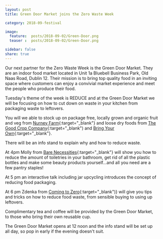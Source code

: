 ```yaml
---
layout: post
title: Green Door Market joins the Zero Waste Week 

category: 2018-09-festival

image:
  feature:  posts/2018-09-02/Green-Door.png
  teaser :  posts/2018-09-02/Green-Door.png

sidebar: false
share: true
---
```

Our next partner for the Zero Waste Week is the Green Door Market. They are an indoor food market located in Unit 1a Bluebell Business Park, Old Naas Road, Dublin 12. Their mission is to bring top quality food in an inviting space where customers can enjoy a convivial market experience and meet the people who produce their food. 

Tuesday's theme of the week is REDUCE and at the Green Door Market we will be focusing on how to cut down on waste in your kitchen from packaging waste to leftovers.

You will we able to stock up on package free, locally grown and organic fruit and veg from [Nurney Farm](https://www.organicveg.net/organic-farm-shop){:target="_blank"} and loose dry foods from [The Good Crop Company](https://www.facebook.com/thegoodcropco/){:target="_blank") and [Bring Your Own](https://www.facebook.com/bringyourowncontainers/){:target="_blank"}. 

There will be an info stand to explain why and how to reduce waste.

At 4pm Molly from [Bare Necessities](https://www.facebook.com/BareNecessitiesIreland/){:target="_blank"} will show you how to reduce the amount of toiletries in your bathroom, get rid of all the plastic bottles and make some beauty products yourself...and all you need are a few pantry staples! 

At 5 pm an interactive talk including jar upcycling introduces the concept of reducing food packaging.

At 6 pm Zdenka from [Coming to Zero](https://comingtozero.com){:target="_blank")} will give you tips and tricks on how to reduce food waste, from sensible buying to using up leftovers.

Complimentary tea and coffee will be provided by the Green Door Market, to those who bring their own reusable cup.

The Green Door Market opens at 12 noon and the info stand will be set up all day, so pop in early if the evening doesn't suit.


